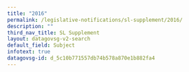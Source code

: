 ```yaml
---
title: "2016"
permalink: /legislative-notifications/sl-supplement/2016/
description: ""
third_nav_title: SL Supplement
layout: datagovsg-v2-search
default_field: Subject
infotext: true
datagovsg-id: d_5c10b771557db74b578a870e1b882fa4
---
```

